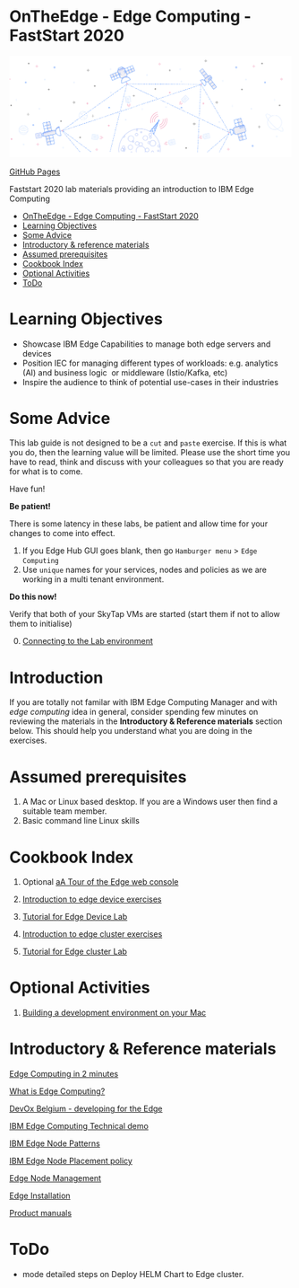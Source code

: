 # OnTheEdge - Edge Computing - FastStart 2020

![edge computing](images/2020/01/edge-computing.png)

[GitHub Pages](https://rhine59.github.io/OnTheEdge/)

Faststart 2020 lab materials providing an introduction to IBM Edge Computing

<!-- TOC -->

- [OnTheEdge - Edge Computing - FastStart 2020](#ontheedge---edge-computing---faststart-2020)
- [Learning Objectives](#learning-objectives)
- [Some Advice](#some-advice)
- [Introductory & reference materials](#introductory--reference-materials)
- [Assumed prerequisites](#assumed-prerequisites)
- [Cookbook Index](#cookbook-index)
- [Optional Activities](#optional-activities)
- [ToDo](#todo)

<!-- /TOC -->

# Learning Objectives

- Showcase IBM Edge Capabilities to manage both edge servers and devices
- Position IEC for managing different types of workloads:
    e.g. analytics (AI) and business logic  or middleware (Istio/Kafka, etc)
- Inspire the audience to think of potential use-cases in their industries

# Some Advice

This lab guide is not designed to be a `cut` and `paste` exercise. If this is what you do, then the learning value will be limited. Please use the short time you have to read, think and discuss with your colleagues so that you are ready for what is to come.

Have fun!

**Be patient!**

There is some latency in these labs, be patient and allow time for your changes to come into effect.

1. If you Edge Hub GUI goes blank, then go `Hamburger menu` > `Edge Computing`
2. Use `unique` names for your services, nodes and policies as we are working in a multi tenant environment.

**Do this now!**

Verify that both of your SkyTap VMs are started (start them if not to allow them to initialise)

0. [Connecting to the Lab environment](./ConnectToLabEnvrionment.md)


# Introduction

If you are totally not familar with IBM Edge Computing Manager and with *edge computing* idea in general, consider spending few minutes on reviewing the materials in the **Introductory & Reference materials** section below. This should help you understand what you are doing in the exercises.

# Assumed prerequisites

1. A Mac or Linux based desktop. If you are a Windows user then find a suitable team member.
2. Basic command line Linux skills

# Cookbook Index

1. Optional [aA Tour of the Edge web console](https://www.ibm.com/cloud/garage/dte/producttour/ibm-edge-computing-product-tour)

2. [Introduction to edge device exercises](./EdgeDeviceStoryboard.md)
3. [Tutorial for Edge Device Lab](./EdgeDeviceLab.md)


4. [Introduction to edge cluster exercises](./EdgeServerStoryboard.md)
5. [Tutorial for Edge cluster Lab](./EdgeServerLab.md)

# Optional Activities

1. [Building a development environment on your Mac](./BuildingDevEnvironment.md)

# Introductory & Reference materials

[Edge Computing in 2 minutes](https://youtu.be/AF5ZkcnptMs)

[What is Edge Computing?](https://youtu.be/cEOUeItHDdo)

[DevOx Belgium - developing for the Edge](https://youtu.be/CCWbVjVqH20)

[IBM Edge Computing Technical demo](https://ibm.box.com/s/ela8d52klvba7qwx21fewln4fqfv2kcc)

[IBM Edge Node Patterns](https://ibm.box.com/s/6ik3zs0a5bh4swakywa5v90kmzf8ieik)

[IBM Edge Node Placement policy](https://ibm.box.com/s/rs2vftcch7xtszc31e7kakxa1mpuvk4a)

[Edge Node Management](https://ibm.box.com/s/1t8q4v1z7nxb5fhbzo0ajs7i0u1xykbd)

[Edge Installation](https://ibm.box.com/s/pwgvv5du2hji6cick2getbx6108ddbgl)

[Product manuals](https://www.ibm.com/support/knowledgecenter/SSFKVV_3.2.1/kc_welcome_containers.html)

# ToDo

- mode detailed steps on Deploy HELM Chart to Edge cluster.
